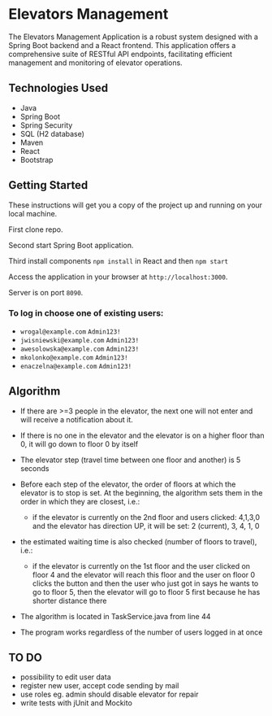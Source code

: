 # Elevators Management

The Elevators Management Application is a robust system designed with a Spring Boot backend and a React frontend. This application offers a comprehensive suite of RESTful API endpoints, facilitating efficient management and monitoring of elevator operations.

## Technologies Used

- Java
- Spring Boot
- Spring Security
- SQL (H2 database)
- Maven
- React
- Bootstrap

## Getting Started

These instructions will get you a copy of the project up and running on your local machine.

First clone repo.

Second start Spring Boot application.

Third install components `npm install` in React and then `npm start`

Access the application in your browser at `http://localhost:3000`.

Server is on port `8090`.

### To log in choose one of existing users:

- `wrogal@example.com` `Admin123!`
- `jwisniewski@example.com` `Admin123!`
- `awesolowska@example.com` `Admin123!`
- `mkolonko@example.com` `Admin123!`
- `enaczelna@example.com` `Admin123!`

## Algorithm 
- If there are >=3 people in the elevator, the next one will not enter and will receive a notification about it.
- If there is no one in the elevator and the elevator is on a higher floor than 0, it will go down to floor 0 by itself
- The elevator step (travel time between one floor and another) is 5 seconds
- Before each step of the elevator, the order of floors at which the elevator is to stop is set. At the beginning, the algorithm sets them in the order in which they are closest, i.e.:
  - if the elevator is currently on the 2nd floor and users clicked: 4,1,3,0 and the elevator has direction UP, it will be set: 2 (current), 3, 4, 1, 0
- the estimated waiting time is also checked (number of floors to travel), i.e.:
  - if the elevator is currently on the 1st floor and the user clicked on floor 4 and the elevator will reach this floor and the user on floor 0 clicks the button and then the user who just got in says he wants to go to floor 5, then the elevator will go to floor 5 first because he has shorter distance there

- The algorithm is located in TaskService.java from line 44
- The program works regardless of the number of users logged in at once

## TO DO
- possibility to edit user data
- register new user, accept code sending by mail
- use roles eg. admin should disable elevator for repair
- write tests with jUnit and Mockito
